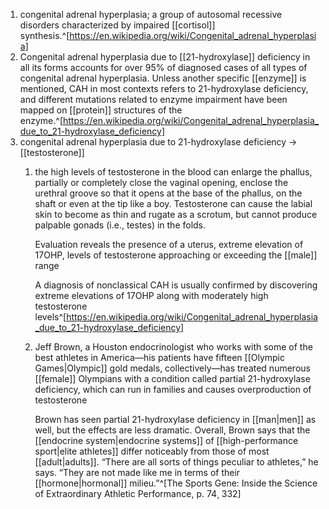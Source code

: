 1. congenital adrenal hyperplasia; a group of autosomal recessive disorders characterized by impaired [[cortisol]] synthesis.^[https://en.wikipedia.org/wiki/Congenital_adrenal_hyperplasia]
2. Congenital adrenal hyperplasia due to [[21-hydroxylase]] deficiency in all its forms accounts for over 95% of diagnosed cases of all types of congenital adrenal hyperplasia. Unless another specific [[enzyme]] is mentioned, CAH in most contexts refers to 21-hydroxylase deficiency, and different mutations related to enzyme impairment have been mapped on [[protein]] structures of the enzyme.^[https://en.wikipedia.org/wiki/Congenital_adrenal_hyperplasia_due_to_21-hydroxylase_deficiency]
3. congenital adrenal hyperplasia due to 21-hydroxylase deficiency → [[testosterone]]
	1. the high levels of testosterone in the blood can enlarge the phallus, partially or completely close the vaginal opening, enclose the urethral groove so that it opens at the base of the phallus, on the shaft or even at the tip like a boy. Testosterone can cause the labial skin to become as thin and rugate as a scrotum, but cannot produce palpable gonads (i.e., testes) in the folds.
	   
	   Evaluation reveals the presence of a uterus, extreme elevation of 17OHP, levels of testosterone approaching or exceeding the [[male]] range
	   
	   A diagnosis of nonclassical CAH is usually confirmed by discovering extreme elevations of 17OHP along with moderately high testosterone levels^[https://en.wikipedia.org/wiki/Congenital_adrenal_hyperplasia_due_to_21-hydroxylase_deficiency]
	2. Jeff Brown, a Houston endocrinologist who works with some of the best athletes in America—his patients have fifteen [[Olympic Games|Olympic]] gold medals, collectively—has treated numerous [[female]] Olympians with a condition called partial 21-hydroxylase deficiency, which can run in families and causes overproduction of testosterone
	   
	   Brown has seen partial 21-hydroxylase deficiency in [[man|men]] as well, but the effects are less dramatic. Overall, Brown says that the [[endocrine system|endocrine systems]] of [[high-performance sport|elite athletes]] differ noticeably from those of most [[adult|adults]]. “There are all sorts of things peculiar to athletes,” he says. “They are not made like me in terms of their [[hormone|hormonal]] milieu.”^[The Sports Gene: Inside the Science of Extraordinary Athletic Performance, p. 74¸ 332]